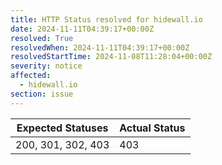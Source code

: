 ```yaml
---
title: HTTP Status resolved for hidewall.io
date: 2024-11-11T04:39:17+00:00Z
resolved: True
resolvedWhen: 2024-11-11T04:39:17+00:00Z
resolvedStartTime: 2024-11-08T11:28:04+00:00Z
severity: notice
affected:
  - hidewall.io
section: issue
---
```


| Expected Statuses | Actual Status  |
|-------------------|----------------|
| 200, 301, 302, 403 | 403 |
